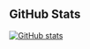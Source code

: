 ## GitHub Stats
[![GitHub stats](https://github-readme-stats.vercel.app/api?username=xresou)](https://github.com/xresou/github-readme-stats)
